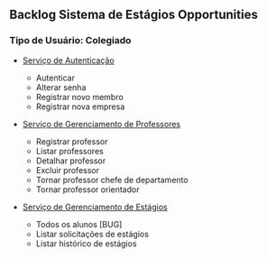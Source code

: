 ## Backlog Sistema de Estágios Opportunities
### Tipo de Usuário: Colegiado

- [Serviço de Autenticação](/artefatos/histories/auth/index.md)
  
    - Autenticar
    - Alterar senha
    - Registrar novo membro
    - Registrar nova empresa


- [Serviço de Gerenciamento de Professores](/artefatos/histories/collegiate/teacherService.md)
  
    - Registrar professor
    - Listar professores
    - Detalhar professor
    - Excluir professor
    - Tornar professor chefe de departamento
    - Tornar professor orientador
    

- [Serviço de Gerenciamento de Estágios](/artefatos/histories/collegiate/traineeshipService.md)
  
    - Todos os alunos [BUG]
    - Listar solicitações de estágios
    - Listar histórico de estágios 
